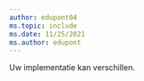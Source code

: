 ```yaml
---
author: edupont04
ms.topic: include
ms.date: 11/25/2021
ms.author: edupont
---
```

Uw implementatie kan verschillen.  
